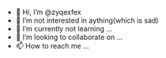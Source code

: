 - 👋 Hi, I’m @zyqexfex
- 👀 I’m not interested in aything(which is sad)
- 🌱 I’m currently not learning ...
- 💞️ I’m looking to collaborate on ...
- 📫 How to reach me ...

<!---
zyqexfex/zyqexfex is a ✨ special ✨ repository because its `README.md` (this file) appears on your GitHub profile.
You can click the Preview link to take a look at your changes.
--->
